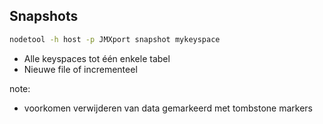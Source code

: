 ##  Snapshots

```bash
nodetool -h host -p JMXport snapshot mykeyspace
```

- Alle keyspaces tot één enkele tabel
- Nieuwe file of incrementeel

note:
- voorkomen verwijderen van data gemarkeerd met tombstone markers
